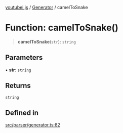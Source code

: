 [youtubei.js](../../../README.md) / [Generator](../README.md) / camelToSnake

# Function: camelToSnake()

> **camelToSnake**(`str`): `string`

## Parameters

• **str**: `string`

## Returns

`string`

## Defined in

[src/parser/generator.ts:82](https://github.com/LuanRT/YouTube.js/blob/cf09f7bab14fcca99e1f3ae428c7337fea58cfa5/src/parser/generator.ts#L82)

